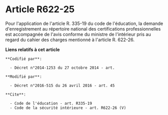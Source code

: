 # Article R622-25

Pour l'application de l'article R. 335-19 du code de l'éducation, la demande d'enregistrement au répertoire national des
certifications professionnelles est accompagnée de l'avis conforme du ministre de l'intérieur pris au regard du cahier des
charges mentionné à l'article R. 622-26.

**Liens relatifs à cet article**

	**Codifié par**:

	  - Décret n°2014-1253 du 27 octobre 2014 - art.

	**Modifié par**:

	  - Décret n°2016-515 du 26 avril 2016 - art. 45

	**Cite**:

	  - Code de l'éducation - art. R335-19
	  - Code de la sécurité intérieure - art. R622-26 (V)
